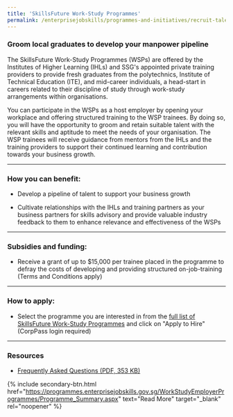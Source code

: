 ```yaml
---
title: 'SkillsFuture Work-Study Programmes'
permalink: /enterprisejobskills/programmes-and-initiatives/recruit-talent/skillsfuture-work-study-programmes/
---
```


### Groom local graduates to develop your manpower pipeline

The SkillsFuture Work-Study Programmes (WSPs) are offered by the Institutes of Higher Learning (IHLs) and SSG's appointed private training providers to provide fresh graduates from the polytechnics, Institute of Technical Education (ITE), and mid-career individuals, a head-start in careers related to their discipline of study through work-study arrangements within organisations.

You can participate in the WSPs as a host employer by opening your workplace and offering structured training to the WSP trainees. By doing so, you will have the opportunity to groom and retain suitable talent with the relevant skills and aptitude to meet the needs of your organisation. The WSP trainees will receive guidance from mentors from the IHLs and the training providers to support their continued learning and contribution towards your business growth.

---

### How you can benefit:

- Develop a pipeline of talent to support your business growth

- Cultivate relationships with the IHLs and training partners as your business partners for skills advisory and provide valuable industry feedback to them to enhance relevance and effectiveness of the WSPs

---

### Subsidies and funding:

- Receive a grant of up to $15,000 per trainee placed in the programme to defray the costs of developing and providing structured on-job-training (Terms and Conditions apply)

---

### How to apply:

- Select the programme you are interested in from the <a href="https://programmes.enterprisejobskills.gov.sg/WorkStudyEmployerProgrammes/Programme_Summary.aspx" target="_blank" rel="noopener">full list of SkillsFuture Work-Study Programmes</a> and click on "Apply to Hire" (CorpPass login required)

---

### Resources

- <a href="/images/epjs/programmes-and-initiatives/recruit-talent/SkillsFuture_WorkStudyProgrammes_EmployerFAQ.pdf" target="_blank" rel="noopener">Frequently Asked Questions (PDF, 353 KB)</a>


{% include secondary-btn.html href="https://programmes.enterprisejobskills.gov.sg/WorkStudyEmployerProgrammes/Programme_Summary.aspx" text="Read More" target="_blank" rel="noopener" %}

<script src="/jquery/jquery.min.js"></script>
<script src="/jquery/resize-tables.js"></script>
